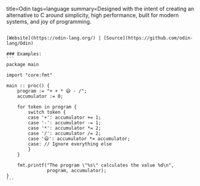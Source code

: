 title=Odin
tags=language
summary=Designed with the intent of creating an alternative to C around simplicity, high performance, built for modern systems, and joy of programming.
~~~~~~

[Website](https://odin-lang.org/) | [Source](https://github.com/odin-lang/Odin)

### Examples:
```
package main

import "core:fmt"

main :: proc() {
	program := "+ + * 😃 - /";
	accumulator := 0;

	for token in program {
		switch token {
		case '+': accumulator += 1;
		case '-': accumulator -= 1;
		case '*': accumulator *= 2;
		case '/': accumulator /= 2;
		case '😃': accumulator *= accumulator;
		case: // Ignore everything else
		}
	}

	fmt.printf("The program \"%s\" calculates the value %d\n",
	           program, accumulator);
}
```
